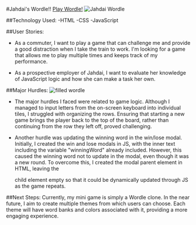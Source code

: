 #Jahdai's Wordle!!
[Play Wordle!](https://jahdaik.github.io/mini_game/)
![Jahdai Wordle](https://github.com/JahdaiK/mini_game/blob/main/Screenshot%202024-01-02%20at%205.42.30%E2%80%AFAM.png)

##Technology Used:
-HTML
-CSS
-JavaScript


##User Stories:
- As a commuter, I want to play a game that can challenge me and provide a good distraction when I take the train to work. I'm looking for a game that allows me to play multiple times and keeps track of my performance.

- As a prospective employer of Jahdai, I want to evaluate her knowledge of JavaScript logic and how she can make a task her own.

##Major Hurdles:
![filled wordle](https://github.com/JahdaiK/mini_game/blob/main/Screenshot%202024-01-02%20at%205.56.24%E2%80%AFAM.png)
- The major hurdles I faced were related to game logic. Although I managed to input letters from the on-screen keyboard into individual tiles, I struggled with organizing the rows. Ensuring that starting a new game brings the player back to the top of the board, rather than continuing from the row they left off, proved challenging.

- Another hurdle was updating the winning word in the win/lose modal. Initially, I created the win and lose modals in JS, with the inner text including the variable "winningWord" already included. However, this caused the winning word not to update in the modal, even though it was a new round. To overcome this, I created the modal parent element in HTML, leaving the <p> child element empty so that it could be dynamically updated through JS as the game repeats.

##Next Steps:
Currently, my mini game is simply a Wordle clone. In the near future, I aim to create multiple themes from which users can choose. Each theme will have word banks and colors associated with it, providing a more engaging experience.